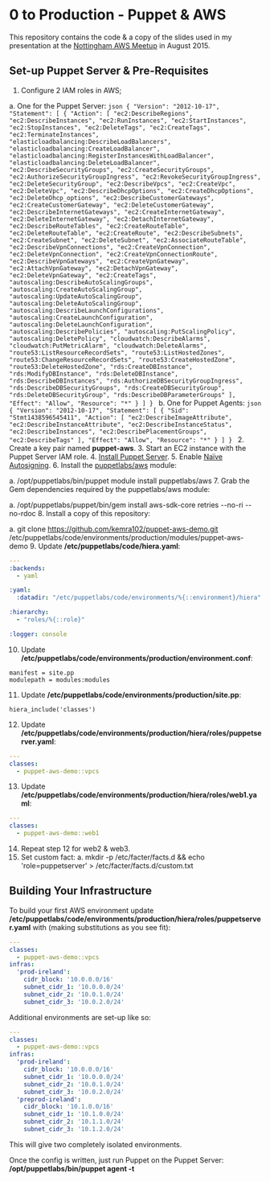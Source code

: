 # 0 to Production - Puppet & AWS

This repository contains the code & a copy of the slides used in my presentation at the [Nottingham AWS Meetup](http://www.meetup.com/Nottingham-AWS-Meetup/) in August 2015.

## Set-up Puppet Server & Pre-Requisites

1. Configure 2 IAM roles in AWS;

  a. One for the Puppet Server:
    ```json
    {
    "Version": "2012-10-17",
    "Statement": [
        {
            "Action": [
                "ec2:DescribeRegions",
                "ec2:DescribeInstances",
                "ec2:RunInstances",
                "ec2:StartInstances",
                "ec2:StopInstances",
                "ec2:DeleteTags",
                "ec2:CreateTags",
                "ec2:TerminateInstances",
                "elasticloadbalancing:DescribeLoadBalancers",
                "elasticloadbalancing:CreateLoadBalancer",
                "elasticloadbalancing:RegisterInstancesWithLoadBalancer",
                "elasticloadbalancing:DeleteLoadBalancer",
                "ec2:DescribeSecurityGroups",
                "ec2:CreateSecurityGroups",
                "ec2:AuthorizeSecurityGroupIngress",
                "ec2:RevokeSecurityGroupIngress",
                "ec2:DeleteSecurityGroup",
                "ec2:DescribeVpcs",
                "ec2:CreateVpc",
                "ec2:DeleteVpc",
                "ec2:DescribeDhcpOptions",
                "ec2:CreateDhcpOptions",
                "ec2:DeleteDhcp_options",
                "ec2:DescribeCustomerGateways",
                "ec2:CreateCustomerGateway",
                "ec2:DeleteCustomerGateway",
                "ec2:DescribeInternetGateways",
                "ec2:CreateInternetGateway",
                "ec2:DeleteInternetGateway",
                "ec2:DetachInternetGateway",
                "ec2:DescribeRouteTables",
                "ec2:CreateRouteTable",
                "ec2:DeleteRouteTable",
                "ec2:CreateRoute",
                "ec2:DescribeSubnets",
                "ec2:CreateSubnet",
                "ec2:DeleteSubnet",
                "ec2:AssociateRouteTable",
                "ec2:DescribeVpnConnections",
                "ec2:CreateVpnConnection",
                "ec2:DeleteVpnConnection",
                "ec2:CreateVpnConnectionRoute",
                "ec2:DescribeVpnGateways",
                "ec2:CreateVpnGateway",
                "ec2:AttachVpnGateway",
                "ec2:DetachVpnGateway",
                "ec2:DeleteVpnGateway",
                "ec2:CreateTags",
                "autoscaling:DescribeAutoScalingGroups",
                "autoscaling:CreateAutoScalingGroup",
                "autoscaling:UpdateAutoScalingGroup",
                "autoscaling:DeleteAutoScalingGroup",
                "autoscaling:DescribeLaunchConfigurations",
                "autoscaling:CreateLaunchConfiguration",
                "autoscaling:DeleteLaunchConfiguration",
                "autoscaling:DescribePolicies",
                "autoscaling:PutScalingPolicy",
                "autoscaling:DeletePolicy",
                "cloudwatch:DescribeAlarms",
                "cloudwatch:PutMetricAlarm",
                "cloudwatch:DeleteAlarms",
                "route53:ListResourceRecordSets",
                "route53:ListHostedZones",
                "route53:ChangeResourceRecordSets",
                "route53:CreateHostedZone",
                "route53:DeleteHostedZone",
                "rds:CreateDBInstance",
                "rds:ModifyDBInstance",
                "rds:DeleteDBInstance",
                "rds:DescribeDBInstances",
                "rds:AuthorizeDBSecurityGroupIngress",
                "rds:DescribeDBSecurityGroups",
                "rds:CreateDBSecurityGroup",
                "rds:DeleteDBSecurityGroup",
                "rds:DescribeDBParameterGroups"
            ],
            "Effect": "Allow",
            "Resource": "*"
        }
    ]
    }
    ```
  b. One for Puppet Agents:
    ```json
    {
    "Version": "2012-10-17",
    "Statement": [
        {
            "Sid": "Stmt1438596545411",
            "Action": [
                "ec2:DescribeImageAttribute",
                "ec2:DescribeInstanceAttribute",
                "ec2:DescribeInstanceStatus",
                "ec2:DescribeInstances",
                "ec2:DescribePlacementGroups",
                "ec2:DescribeTags"
            ],
            "Effect": "Allow",
            "Resource": "*"
        }
    ]
    }
    ```
2. Create a key pair named **puppet-aws**.
3. Start an EC2 instance with the Puppet Server IAM role.
4. [Install Puppet Server](https://docs.puppetlabs.com/puppet/4.0/reference/install_linux.html).
5. Enable [Naïve Autosigning](https://docs.puppetlabs.com/puppet/latest/reference/ssl_autosign.html#enabling-nave-autosigning).
6. Install the [puppetlabs/aws](https://forge.puppetlabs.com/puppetlabs/aws) module:

  a. /opt/puppetlabs/bin/puppet module install puppetlabs/aws
7. Grab the Gem dependencies required by the puppetlabs/aws module:

  a. /opt/puppetlabs/puppet/bin/gem install aws-sdk-core retries --no-ri --no-rdoc
8. Install a copy of this repository:

  a. git clone https://github.com/kemra102/puppet-aws-demo.git /etc/puppetlabs/code/environments/production/modules/puppet-aws-demo
9. Update **/etc/puppetlabs/code/hiera.yaml**:

  ```yaml
  ---
  :backends:
    - yaml

  :yaml:
    :datadir: "/etc/puppetlabs/code/environments/%{::environment}/hiera"

  :hierarchy:
    - "roles/%{::role}"

  :logger: console
  ```
10. Update **/etc/puppetlabs/code/environments/production/environment.conf**:

  ```
  manifest = site.pp
  modulepath = modules:modules
  ```
11. Update **/etc/puppetlabs/code/environments/production/site.pp**:

  ```puppet
  hiera_include('classes')
  ```
12. Update **/etc/puppetlabs/code/environments/production/hiera/roles/puppetserver.yaml**:

  ```yaml
  ---
  classes:
    - puppet-aws-demo::vpcs
  ```
13. Update **/etc/puppetlabs/code/environments/production/hiera/roles/web1.yaml**:

  ```yaml
  ---
  classes:
    - puppet-aws-demo::web1
  ```
14. Repeat step 12 for web2 & web3.
15. Set custom fact:
  a. mkdir -p /etc/facter/facts.d && echo 'role=puppetserver' > /etc/facter/facts.d/custom.txt

## Building Your Infrastructure

To build your first AWS environment update **/etc/puppetlabs/code/environments/production/hiera/roles/puppetserver.yaml** with (making substitutions as you see fit):

```yaml
---
classes:
  - puppet-aws-demo::vpcs
infras:
  'prod-ireland':
    cidr_block: '10.0.0.0/16'
    subnet_cidr_1: '10.0.0.0/24'
    subnet_cidr_2: '10.0.1.0/24'
    subnet_cidr_3: '10.0.2.0/24'
```

Additional environments are set-up like so:

```yaml
---
classes:
  - puppet-aws-demo::vpcs
infras:
  'prod-ireland':
    cidr_block: '10.0.0.0/16'
    subnet_cidr_1: '10.0.0.0/24'
    subnet_cidr_2: '10.0.1.0/24'
    subnet_cidr_3: '10.0.2.0/24'
  'preprod-ireland':
    cidr_block: '10.1.0.0/16'
    subnet_cidr_1: '10.1.0.0/24'
    subnet_cidr_2: '10.1.1.0/24'
    subnet_cidr_3: '10.1.2.0/24'
```

This will give two completely isolated environments.

Once the config is written, just run Puppet on the Puppet Server: **/opt/puppetlabs/bin/puppet agent -t**
